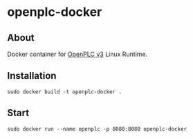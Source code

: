 # openplc-docker
## About
Docker container for [OpenPLC v3](http://www.openplcproject.com/) Linux Runtime.

## Installation
`sudo docker build -t openplc-docker .`

## Start
`sudo docker run --name openplc -p 8080:8080 openplc-docker`
